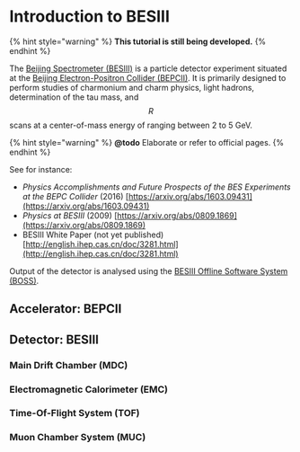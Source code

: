 # Introduction to BESIII

{% hint style="warning" %}
**This tutorial is still being developed.**
{% endhint %}

The [Beijing Spectrometer \(BESIII\)](http://bes3.ihep.ac.cn/) is a particle detector experiment situated at the [Beijing Electron-Positron Collider \(BEPCII\)](http://english.ihep.cas.cn/doc/1840.html). It is primarily designed to perform studies of charmonium and charm physics, light hadrons, determination of the tau mass, and $$R$$ scans at a center-of-mass energy of ranging between 2 to 5 GeV.

{% hint style="warning" %}
**@todo** Elaborate or refer to official pages.
{% endhint %}

See for instance:

* _Physics Accomplishments and Future Prospects of the BES Experiments at the BEPC Collider_ \(2016\) [https://arxiv.org/abs/1603.09431](https://arxiv.org/abs/1603.09431)
* _Physics at BESIII_ \(2009\) [https://arxiv.org/abs/0809.1869](https://arxiv.org/abs/0809.1869)
* BESIII White Paper \(not yet published\) [http://english.ihep.cas.cn/doc/3281.html](http://english.ihep.cas.cn/doc/3281.html)

Output of the detector is analysed using the [BESIII Offline Software System \(BOSS\)](http://english.ihep.cas.cn/bes/doc/2247.html).

## Accelerator: BEPCII

## Detector: BESIII

### Main Drift Chamber \(MDC\)

### Electromagnetic Calorimeter \(EMC\)

### Time-Of-Flight System \(TOF\)

### Muon Chamber System \(MUC\) 

